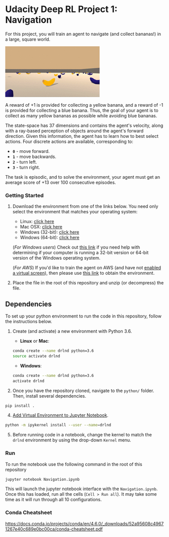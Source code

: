 [//]: # (Image References)

[image1]: https://github.com/michaelprichardson/udacity-rl-navigation/blob/master/assets/udacity_gif.gif "Trained Agent (Credit Udacity)"
# Udacity Deep RL Project 1: Navigation

For this project, you will train an agent to navigate (and collect bananas!) in a large, square world.  

![Trained Agent (Credit Udacity)][image1]

A reward of +1 is provided for collecting a yellow banana, and a reward of -1 is provided for collecting a blue banana. Thus, the goal of your agent is to collect as many yellow bananas as possible while avoiding blue bananas.

The state-space has 37 dimensions and contains the agent's velocity, along with a ray-based perception of objects around the agent's forward direction. Given this information, the agent has to learn how to best select actions. Four discrete actions are available, corresponding to:
- **`0`** - move forward.
- **`1`** - move backwards.
- **`2`** - turn left.
- **`3`** - turn right.

The task is episodic, and to solve the environment, your agent must get an average score of +13 over 100 consecutive episodes.

### Getting Started

1. Download the environment from one of the links below.  You need only select the environment that matches your operating system:
    - Linux: [click here](https://s3-us-west-1.amazonaws.com/udacity-drlnd/P1/Banana/Banana_Linux.zip)
    - Mac OSX: [click here](https://s3-us-west-1.amazonaws.com/udacity-drlnd/P1/Banana/Banana.app.zip)
    - Windows (32-bit): [click here](https://s3-us-west-1.amazonaws.com/udacity-drlnd/P1/Banana/Banana_Windows_x86.zip)
    - Windows (64-bit): [click here](https://s3-us-west-1.amazonaws.com/udacity-drlnd/P1/Banana/Banana_Windows_x86_64.zip)
    
    (_For Windows users_) Check out [this link](https://support.microsoft.com/en-us/help/827218/how-to-determine-whether-a-computer-is-running-a-32-bit-version-or-64) if you need help with determining if your computer is running a 32-bit version or 64-bit version of the Windows operating system.

    (_For AWS_) If you'd like to train the agent on AWS (and have not [enabled a virtual screen](https://github.com/Unity-Technologies/ml-agents/blob/master/docs/Training-on-Amazon-Web-Service.md)), then please use [this link](https://s3-us-west-1.amazonaws.com/udacity-drlnd/P1/Banana/Banana_Linux_NoVis.zip) to obtain the environment.

2. Place the file in the root of this repository and unzip (or decompress) the file.

## Dependencies

To set up your python environment to run the code in this repository, follow the instructions below.

1. Create (and activate) a new environment with Python 3.6.

	- __Linux__ or __Mac__: 
	```bash
	conda create --name drlnd python=3.6
	source activate drlnd
	```
	- __Windows__: 
	```bash
	conda create --name drlnd python=3.6 
	activate drlnd
	```

3. Once you have the repository cloned, navigate to the `python/` folder.  Then, install several dependencies.

```bash
pip install .
```

4. [Add Virtual Environment to Jupyter Notebook](https://janakiev.com/blog/jupyter-virtual-envs/).

```bash
python -m ipykernel install --user --name=drlnd
```

5. Before running code in a notebook, change the kernel to match the `drlnd` environment by using the drop-down `Kernel` menu. 

### Run

To run the notebook use the following command in the root of this repository

```bash
jupyter notebook Navigation.ipynb
```

This will launch the jupyter notebook interface with the `Navigation.ipynb`. Once this has loaded, run all the cells (`Cell > Run all`). It may take some time as it will run through all 10 configurations.

### Conda Cheatsheet

https://docs.conda.io/projects/conda/en/4.6.0/_downloads/52a95608c49671267e40c689e0bc00ca/conda-cheatsheet.pdf
